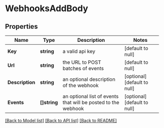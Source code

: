# WebhooksAddBody

## Properties
Name | Type | Description | Notes
------------ | ------------- | ------------- | -------------
**Key** | **string** | a valid api key | [default to null]
**Url** | **string** | the URL to POST batches of events | [default to null]
**Description** | **string** | an optional description of the webhook | [optional] [default to null]
**Events** | **[]string** | an optional list of events that will be posted to the webhook | [optional] [default to null]

[[Back to Model list]](../README.md#documentation-for-models) [[Back to API list]](../README.md#documentation-for-api-endpoints) [[Back to README]](../README.md)


